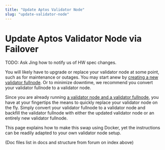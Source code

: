 ```yaml
---
title: "Update Aptos Validator Node"
slug: "update-validator-node"
---
```


# Update Aptos Validator Node via Failover

TODO: Ask Jing how to notify us of HW spec changes.

You will likely have to upgrade or replace your validator node at some point, such as for maintenance or outages. You may start anew by [creating a new validator fullnode](running-validator-node/index.md). Or to minimize downtime, we recommend you convert your validator fullnode to a validator node.

Since you are already running [a validator node and a validator fullnode](node-requirements.md), you have at your fingertips the means to quickly replace your validator node on the fly. Simply convert your validator fullnode to a validator node and backfill the validator fullnode with either the updated validator node or an entirely new validator fullnode.

This page explains how to make this swap using Docker, yet the instructions can be readily adapted to your own validator node setup.

(Doc files list in docs and structure from forum on index above)


